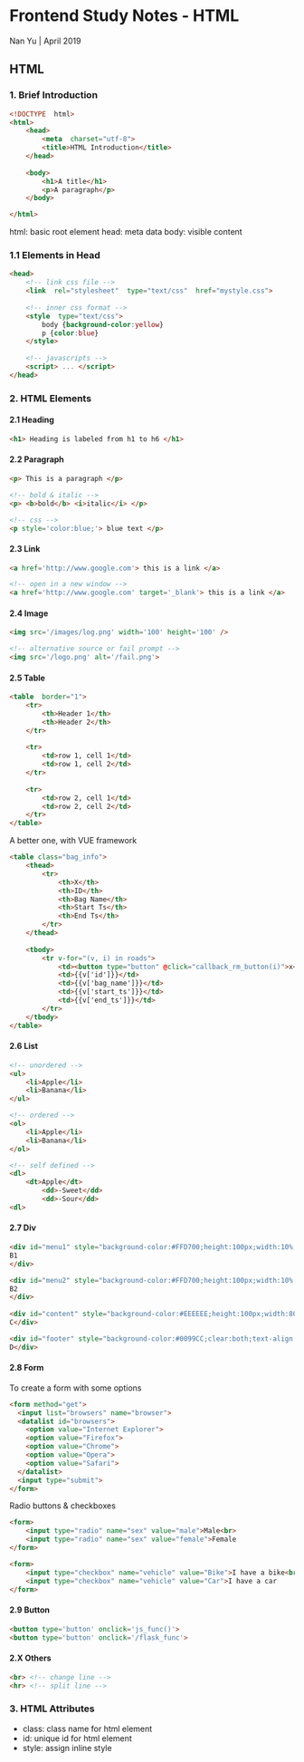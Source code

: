 # Frontend Study Notes - HTML  
Nan Yu | April 2019   
  
## HTML  
### 1. Brief Introduction
```html
<!DOCTYPE  html>  
<html>  
	<head> 
		<meta  charset="utf-8">  
		<title>HTML Introduction</title>  
	</head>
	  
	<body>  
		<h1>A title</h1>  
		<p>A paragraph</p>  
	</body>  

</html>
```
html: basic root element
head: meta data
body: visible content


### 1.1 Elements in Head
```html
<head>
	<!-- link css file -->
	<link  rel="stylesheet"  type="text/css"  href="mystyle.css">
	
	<!-- inner css format -->
	<style  type="text/css"> 
		body {background-color:yellow} 
		p {color:blue}  
	</style>
	
	<!-- javascripts -->
	<script> ... </script>
</head>
```

### 2.  HTML Elements

#### 2.1 Heading
```html
<h1> Heading is labeled from h1 to h6 </h1>
```

#### 2.2 Paragraph
```html
<p> This is a paragraph </p>

<!-- bold & italic -->
<p> <b>bold</b> <i>italic</i> </p>

<!-- css -->
<p style='color:blue;'> blue text </p>
```

#### 2.3 Link
```html
<a href='http://www.google.com'> this is a link </a>

<!-- open in a new window -->
<a href='http://www.google.com' target='_blank'> this is a link </a>
```
#### 2.4 Image
```html
<img src='/images/log.png' width='100' height='100' />

<!-- alternative source or fail prompt -->
<img src='/logo.png' alt='/fail.png'>
```

#### 2.5 Table
```html
<table  border="1">  
	<tr>  
		<th>Header 1</th>  
		<th>Header 2</th>  
	</tr>
	
	<tr>  
		<td>row 1, cell 1</td>  
		<td>row 1, cell 2</td>  
	</tr>  
	
	<tr>  
		<td>row 2, cell 1</td>  
		<td>row 2, cell 2</td>  
	</tr>  
</table>
```

A better one, with VUE framework
```html
<table class="bag_info">
	<thead>  
		<tr>  
			<th>X</th>  
			<th>ID</th>  
			<th>Bag Name</th>  
			<th>Start Ts</th>  
			<th>End Ts</th>  
		</tr>  
	</thead>  
 
	<tbody>  
		<tr v-for="(v, i) in roads">  
			<td><button type="button" @click="callback_rm_button(i)">x</button></td>  
			<td>{{v['id']}}</td>  
			<td>{{v['bag_name']}}</td>  
			<td>{{v['start_ts']}}</td>  
			<td>{{v['end_ts']}}</td>  
		</tr>
	</tbody>
</table>
```
#### 2.6 List
```html
<!-- unordered -->
<ul>
	<li>Apple</li>
	<li>Banana</li>
</ul>

<!-- ordered -->
<ol>
	<li>Apple</li>
	<li>Banana</li>
</ol>

<!-- self defined -->
<dl>
	<dt>Apple</dt>
		<dd>-Sweet</dd>
		<dd>-Sour</dd>
<dl>
```

#### 2.7 Div
```html
<div id="menu1" style="background-color:#FFD700;height:100px;width:10%;float:left;margin:auto;">
B1
</div>

<div id="menu2" style="background-color:#FFD700;height:100px;width:10%;float:right;margin:auto;">
B2
</div>
	
<div id="content" style="background-color:#EEEEEE;height:100px;width:80%;float:left;margin:auto;">
C</div>

<div id="footer" style="background-color:#0099CC;clear:both;text-align:center;">
D</div>

```

#### 2.8 Form
To create a form with some options
```html
<form method="get">
  <input list="browsers" name="browser">
  <datalist id="browsers">
    <option value="Internet Explorer">
    <option value="Firefox">
    <option value="Chrome">
    <option value="Opera">
    <option value="Safari">
  </datalist>
  <input type="submit">
</form>
```

Radio buttons & checkboxes
```html
<form>  
	<input type="radio" name="sex" value="male">Male<br>  
	<input type="radio" name="sex" value="female">Female  
</form>

<form>  
	<input type="checkbox" name="vehicle" value="Bike">I have a bike<br>  
	<input type="checkbox" name="vehicle" value="Car">I have a car  
</form>
```
#### 2.9 Button
```html
<button type='button' onclick='js_func()'>
<button type='button' onclick='/flask_func'>
```

#### 2.X Others
```html
<br> <!-- change line -->
<hr> <!-- split line -->
```
### 3. HTML Attributes
* class: class name for html element
* id: unique id for html element
* style: assign inline style


<!--stackedit_data:
eyJoaXN0b3J5IjpbLTUzNjE5ODEzOSwxOTI1NjUwNTMyXX0=
-->